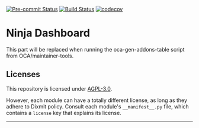 
<!-- /!\ Non OCA Context : Set here the badge of your runbot / runboat instance. -->
[![Pre-commit Status](https://github.com/dixmit/ninja/actions/workflows/pre-commit.yml/badge.svg?branch=16.0)](https://github.com/dixmit/ninja/actions/workflows/pre-commit.yml?query=branch%3A16.0)
[![Build Status](https://github.com/dixmit/ninja/actions/workflows/test.yml/badge.svg?branch=16.0)](https://github.com/dixmit/ninja/actions/workflows/test.yml?query=branch%3A16.0)
[![codecov](https://codecov.io/gh/dixmit/ninja/branch/16.0/graph/badge.svg)](https://codecov.io/gh/dixmit/ninja)
<!-- /!\ Non OCA Context : Set here the badge of your translation instance. -->

<!-- /!\ do not modify above this line -->

# Ninja Dashboard



<!-- /!\ do not modify below this line -->

<!-- prettier-ignore-start -->

[//]: # (addons)

This part will be replaced when running the oca-gen-addons-table script from OCA/maintainer-tools.

[//]: # (end addons)

<!-- prettier-ignore-end -->

## Licenses

This repository is licensed under [AGPL-3.0](LICENSE).

However, each module can have a totally different license, as long as they adhere to Dixmit
policy. Consult each module's `__manifest__.py` file, which contains a `license` key
that explains its license.

----
<!-- /!\ Non OCA Context : Set here the full description of your organization. -->
